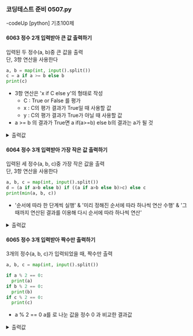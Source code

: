 ### 코딩테스트 준비 0507.py

-codeUp [python] 기초100제

#### 6063 정수 2개 입력받아 큰 값 출력하기
입력된 두 정수(a, b)중 큰 값을 출력<br>
단, 3항 연산을 사용한다
```py
a, b = map(int, input().split())
c = a if a >= b else b
print(c)
```
* 3항 연산은 'x if C else y'의 형태로 작성
  - C : True or False 를 평가
  - x : C의 평가 결과가 True일 때 사용할 값
  - y : C의 평가 결과가 True가 아닐 때 사용할 값
* a >= b 의 결과가 True면 a if(a>=b) else b의 결과는 a가 될 것
<details><summary>출력값</summary>
  입력값 : 5 10
  
  ```py
  10
  ```
  
  </details>

#### 6064 정수 3개 입력받아 가장 작은 값 출력하기
입력된 세 정수(a, b, c)중 가장 작은 값을 출력<br>
단, 3항 연산을 사용한다
```py
a, b, c = map(int, input().split())
d = (a if a>b else b) if ((a if a>b else b)>c) else c
print(min(a, b, c))
```
* '순서에 따라 한 단계씩 실행' & '미리 정해진 순서에 따라 하나씩 연산 수행' & '그 때까지 연산된 결과를 이용해 다시 순서에 따라 하나씩 연산'
<details><summary>출력값</summary>
  입력값 : 3 5 7
  
  ```py
  3
  ```
  
  </details>
  
#### 6065 정수 3개 입력받아 짝수만 출력하기
3개의 정수(a, b, c)가 입력되었을 때, 짝수만 출력
```py
a, b, c = map(int, input().split())

if a % 2 == 0:
  print(a)
if b % 2 == 0:
  print(b)
if c % 2 == 0:
  print(c)
```
* a % 2 == 0  a를 로 나눈 값을 정수 0 과 비교한 결과값
<details><summary>출력값</summary>
  입력값 : 1 2 3
  
  ```py
  2
  ```
  
  </details>
